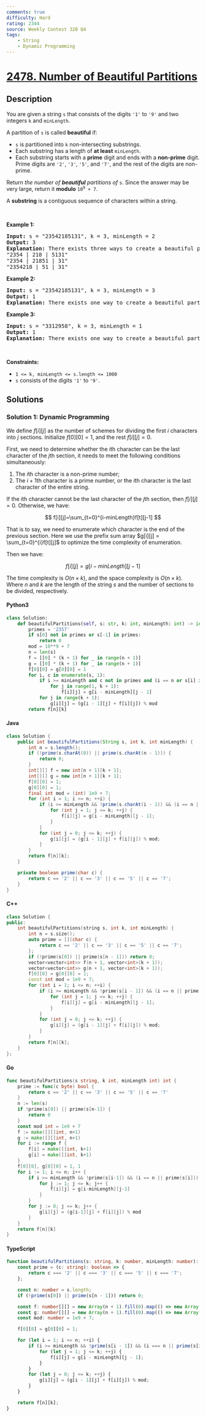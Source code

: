 ```yaml
---
comments: true
difficulty: Hard
rating: 2344
source: Weekly Contest 320 Q4
tags:
    - String
    - Dynamic Programming
---
```


<!-- problem:start -->

# [2478. Number of Beautiful Partitions](https://leetcode.com/problems/number-of-beautiful-partitions)

## Description

<!-- description:start -->

<p>You are given a string <code>s</code> that consists of the digits <code>&#39;1&#39;</code> to <code>&#39;9&#39;</code> and two integers <code>k</code> and <code>minLength</code>.</p>

<p>A partition of <code>s</code> is called <strong>beautiful</strong> if:</p>

<ul>
	<li><code>s</code> is partitioned into <code>k</code> non-intersecting substrings.</li>
	<li>Each substring has a length of <strong>at least</strong> <code>minLength</code>.</li>
	<li>Each substring starts with a <strong>prime</strong> digit and ends with a <strong>non-prime</strong> digit. Prime digits are <code>&#39;2&#39;</code>, <code>&#39;3&#39;</code>, <code>&#39;5&#39;</code>, and <code>&#39;7&#39;</code>, and the rest of the digits are non-prime.</li>
</ul>

<p>Return<em> the number of <strong>beautiful</strong> partitions of </em><code>s</code>. Since the answer may be very large, return it <strong>modulo</strong> <code>10<sup>9</sup> + 7</code>.</p>

<p>A <strong>substring</strong> is a contiguous sequence of characters within a string.</p>

<p>&nbsp;</p>
<p><strong class="example">Example 1:</strong></p>

<pre>
<strong>Input:</strong> s = &quot;23542185131&quot;, k = 3, minLength = 2
<strong>Output:</strong> 3
<strong>Explanation:</strong> There exists three ways to create a beautiful partition:
&quot;2354 | 218 | 5131&quot;
&quot;2354 | 21851 | 31&quot;
&quot;2354218 | 51 | 31&quot;
</pre>

<p><strong class="example">Example 2:</strong></p>

<pre>
<strong>Input:</strong> s = &quot;23542185131&quot;, k = 3, minLength = 3
<strong>Output:</strong> 1
<strong>Explanation:</strong> There exists one way to create a beautiful partition: &quot;2354 | 218 | 5131&quot;.
</pre>

<p><strong class="example">Example 3:</strong></p>

<pre>
<strong>Input:</strong> s = &quot;3312958&quot;, k = 3, minLength = 1
<strong>Output:</strong> 1
<strong>Explanation:</strong> There exists one way to create a beautiful partition: &quot;331 | 29 | 58&quot;.
</pre>

<p>&nbsp;</p>
<p><strong>Constraints:</strong></p>

<ul>
	<li><code>1 &lt;= k, minLength &lt;= s.length &lt;= 1000</code></li>
	<li><code>s</code> consists of the digits <code>&#39;1&#39;</code> to <code>&#39;9&#39;</code>.</li>
</ul>

<!-- description:end -->

## Solutions

<!-- solution:start -->

### Solution 1: Dynamic Programming

We define $f[i][j]$ as the number of schemes for dividing the first $i$ characters into $j$ sections. Initialize $f[0][0] = 1$, and the rest $f[i][j] = 0$.

First, we need to determine whether the $i$th character can be the last character of the $j$th section, it needs to meet the following conditions simultaneously:

1. The $i$th character is a non-prime number;
1. The $i+1$th character is a prime number, or the $i$th character is the last character of the entire string.

If the $i$th character cannot be the last character of the $j$th section, then $f[i][j]=0$. Otherwise, we have:

$$
f[i][j]=\sum_{t=0}^{i-minLength}f[t][j-1]
$$

That is to say, we need to enumerate which character is the end of the previous section. Here we use the prefix sum array $g[i][j] = \sum_{t=0}^{i}f[t][j]$ to optimize the time complexity of enumeration.

Then we have:

$$
f[i][j]=g[i-minLength][j-1]
$$

The time complexity is $O(n \times k)$, and the space complexity is $O(n \times k)$. Where $n$ and $k$ are the length of the string $s$ and the number of sections to be divided, respectively.

<!-- tabs:start -->

#### Python3

```python
class Solution:
    def beautifulPartitions(self, s: str, k: int, minLength: int) -> int:
        primes = '2357'
        if s[0] not in primes or s[-1] in primes:
            return 0
        mod = 10**9 + 7
        n = len(s)
        f = [[0] * (k + 1) for _ in range(n + 1)]
        g = [[0] * (k + 1) for _ in range(n + 1)]
        f[0][0] = g[0][0] = 1
        for i, c in enumerate(s, 1):
            if i >= minLength and c not in primes and (i == n or s[i] in primes):
                for j in range(1, k + 1):
                    f[i][j] = g[i - minLength][j - 1]
            for j in range(k + 1):
                g[i][j] = (g[i - 1][j] + f[i][j]) % mod
        return f[n][k]
```

#### Java

```java
class Solution {
    public int beautifulPartitions(String s, int k, int minLength) {
        int n = s.length();
        if (!prime(s.charAt(0)) || prime(s.charAt(n - 1))) {
            return 0;
        }
        int[][] f = new int[n + 1][k + 1];
        int[][] g = new int[n + 1][k + 1];
        f[0][0] = 1;
        g[0][0] = 1;
        final int mod = (int) 1e9 + 7;
        for (int i = 1; i <= n; ++i) {
            if (i >= minLength && !prime(s.charAt(i - 1)) && (i == n || prime(s.charAt(i)))) {
                for (int j = 1; j <= k; ++j) {
                    f[i][j] = g[i - minLength][j - 1];
                }
            }
            for (int j = 0; j <= k; ++j) {
                g[i][j] = (g[i - 1][j] + f[i][j]) % mod;
            }
        }
        return f[n][k];
    }

    private boolean prime(char c) {
        return c == '2' || c == '3' || c == '5' || c == '7';
    }
}
```

#### C++

```cpp
class Solution {
public:
    int beautifulPartitions(string s, int k, int minLength) {
        int n = s.size();
        auto prime = [](char c) {
            return c == '2' || c == '3' || c == '5' || c == '7';
        };
        if (!prime(s[0]) || prime(s[n - 1])) return 0;
        vector<vector<int>> f(n + 1, vector<int>(k + 1));
        vector<vector<int>> g(n + 1, vector<int>(k + 1));
        f[0][0] = g[0][0] = 1;
        const int mod = 1e9 + 7;
        for (int i = 1; i <= n; ++i) {
            if (i >= minLength && !prime(s[i - 1]) && (i == n || prime(s[i]))) {
                for (int j = 1; j <= k; ++j) {
                    f[i][j] = g[i - minLength][j - 1];
                }
            }
            for (int j = 0; j <= k; ++j) {
                g[i][j] = (g[i - 1][j] + f[i][j]) % mod;
            }
        }
        return f[n][k];
    }
};
```

#### Go

```go
func beautifulPartitions(s string, k int, minLength int) int {
	prime := func(c byte) bool {
		return c == '2' || c == '3' || c == '5' || c == '7'
	}
	n := len(s)
	if !prime(s[0]) || prime(s[n-1]) {
		return 0
	}
	const mod int = 1e9 + 7
	f := make([][]int, n+1)
	g := make([][]int, n+1)
	for i := range f {
		f[i] = make([]int, k+1)
		g[i] = make([]int, k+1)
	}
	f[0][0], g[0][0] = 1, 1
	for i := 1; i <= n; i++ {
		if i >= minLength && !prime(s[i-1]) && (i == n || prime(s[i])) {
			for j := 1; j <= k; j++ {
				f[i][j] = g[i-minLength][j-1]
			}
		}
		for j := 0; j <= k; j++ {
			g[i][j] = (g[i-1][j] + f[i][j]) % mod
		}
	}
	return f[n][k]
}
```

#### TypeScript

```ts
function beautifulPartitions(s: string, k: number, minLength: number): number {
    const prime = (c: string): boolean => {
        return c === '2' || c === '3' || c === '5' || c === '7';
    };

    const n: number = s.length;
    if (!prime(s[0]) || prime(s[n - 1])) return 0;

    const f: number[][] = new Array(n + 1).fill(0).map(() => new Array(k + 1).fill(0));
    const g: number[][] = new Array(n + 1).fill(0).map(() => new Array(k + 1).fill(0));
    const mod: number = 1e9 + 7;

    f[0][0] = g[0][0] = 1;

    for (let i = 1; i <= n; ++i) {
        if (i >= minLength && !prime(s[i - 1]) && (i === n || prime(s[i]))) {
            for (let j = 1; j <= k; ++j) {
                f[i][j] = g[i - minLength][j - 1];
            }
        }
        for (let j = 0; j <= k; ++j) {
            g[i][j] = (g[i - 1][j] + f[i][j]) % mod;
        }
    }

    return f[n][k];
}
```

<!-- tabs:end -->

<!-- solution:end -->

<!-- problem:end -->
